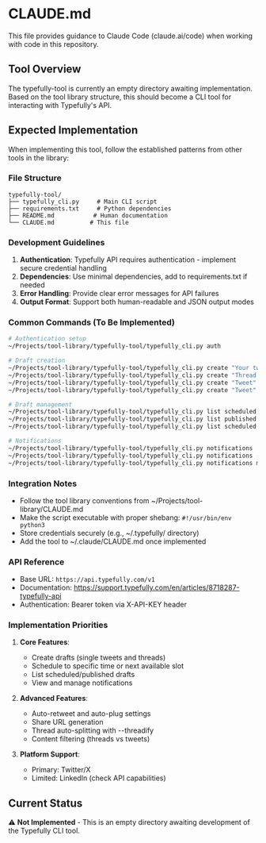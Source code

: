 # CLAUDE.md

This file provides guidance to Claude Code (claude.ai/code) when working with code in this repository.

## Tool Overview

The typefully-tool is currently an empty directory awaiting implementation. Based on the tool library structure, this should become a CLI tool for interacting with Typefully's API.

## Expected Implementation

When implementing this tool, follow the established patterns from other tools in the library:

### File Structure
```
typefully-tool/
├── typefully_cli.py     # Main CLI script
├── requirements.txt     # Python dependencies
├── README.md           # Human documentation
└── CLAUDE.md          # This file
```

### Development Guidelines

1. **Authentication**: Typefully API requires authentication - implement secure credential handling
2. **Dependencies**: Use minimal dependencies, add to requirements.txt if needed
3. **Error Handling**: Provide clear error messages for API failures
4. **Output Format**: Support both human-readable and JSON output modes

### Common Commands (To Be Implemented)

```bash
# Authentication setup
~/Projects/tool-library/typefully-tool/typefully_cli.py auth

# Draft creation
~/Projects/tool-library/typefully-tool/typefully_cli.py create "Your tweet content here"
~/Projects/tool-library/typefully-tool/typefully_cli.py create "Thread line 1\n\n\n\nThread line 2" --threadify
~/Projects/tool-library/typefully-tool/typefully_cli.py create "Tweet" --schedule "2025-01-07 10:00"
~/Projects/tool-library/typefully-tool/typefully_cli.py create "Tweet" --schedule next --share

# Draft management
~/Projects/tool-library/typefully-tool/typefully_cli.py list scheduled
~/Projects/tool-library/typefully-tool/typefully_cli.py list published
~/Projects/tool-library/typefully-tool/typefully_cli.py list scheduled --filter threads

# Notifications
~/Projects/tool-library/typefully-tool/typefully_cli.py notifications
~/Projects/tool-library/typefully-tool/typefully_cli.py notifications --kind inbox
~/Projects/tool-library/typefully-tool/typefully_cli.py notifications mark-read
```

### Integration Notes

- Follow the tool library conventions from ~/Projects/tool-library/CLAUDE.md
- Make the script executable with proper shebang: `#!/usr/bin/env python3`
- Store credentials securely (e.g., ~/.typefully/ directory)
- Add the tool to ~/.claude/CLAUDE.md once implemented

### API Reference

- Base URL: `https://api.typefully.com/v1`
- Documentation: https://support.typefully.com/en/articles/8718287-typefully-api
- Authentication: Bearer token via X-API-KEY header

### Implementation Priorities

1. **Core Features**:
   - Create drafts (single tweets and threads)
   - Schedule to specific time or next available slot
   - List scheduled/published drafts
   - View and manage notifications

2. **Advanced Features**:
   - Auto-retweet and auto-plug settings
   - Share URL generation
   - Thread auto-splitting with --threadify
   - Content filtering (threads vs tweets)

3. **Platform Support**:
   - Primary: Twitter/X
   - Limited: LinkedIn (check API capabilities)

## Current Status

⚠️ **Not Implemented** - This is an empty directory awaiting development of the Typefully CLI tool.